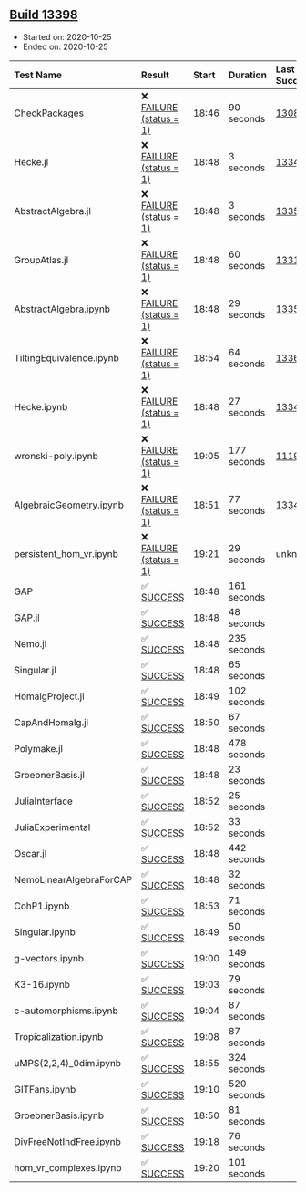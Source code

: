 ## [Build 13398](https://oscarci.mathematik.uni-kl.de/job/oscar/13398/)

* Started on: 2020-10-25
* Ended on: 2020-10-25

| Test Name    | Result | Start | Duration | Last Success | First Failure |
|:-------------|:-------|:------|:---------|:-------------|:--------------|
| CheckPackages | ❌ [FAILURE (status = 1)](https://oscarci.mathematik.uni-kl.de/job/oscar/13398/artifact/logs/build-13398/CheckPackages.log) | 18:46 | 90 seconds | [13085](https://oscarci.mathematik.uni-kl.de/job/oscar/13085/) | [13086](https://oscarci.mathematik.uni-kl.de/job/oscar/13086/) |
| Hecke.jl | ❌ [FAILURE (status = 1)](https://oscarci.mathematik.uni-kl.de/job/oscar/13398/artifact/logs/build-13398/Hecke.jl.log) | 18:48 | 3 seconds | [13341](https://oscarci.mathematik.uni-kl.de/job/oscar/13341/) | [13342](https://oscarci.mathematik.uni-kl.de/job/oscar/13342/) |
| AbstractAlgebra.jl | ❌ [FAILURE (status = 1)](https://oscarci.mathematik.uni-kl.de/job/oscar/13398/artifact/logs/build-13398/AbstractAlgebra.jl.log) | 18:48 | 3 seconds | [13355](https://oscarci.mathematik.uni-kl.de/job/oscar/13355/) | [13356](https://oscarci.mathematik.uni-kl.de/job/oscar/13356/) |
| GroupAtlas.jl | ❌ [FAILURE (status = 1)](https://oscarci.mathematik.uni-kl.de/job/oscar/13398/artifact/logs/build-13398/GroupAtlas.jl.log) | 18:48 | 60 seconds | [13311](https://oscarci.mathematik.uni-kl.de/job/oscar/13311/) | [13312](https://oscarci.mathematik.uni-kl.de/job/oscar/13312/) |
| AbstractAlgebra.ipynb | ❌ [FAILURE (status = 1)](https://oscarci.mathematik.uni-kl.de/job/oscar/13398/artifact/logs/build-13398/AbstractAlgebra.ipynb.log) | 18:48 | 29 seconds | [13355](https://oscarci.mathematik.uni-kl.de/job/oscar/13355/) | [13356](https://oscarci.mathematik.uni-kl.de/job/oscar/13356/) |
| TiltingEquivalence.ipynb | ❌ [FAILURE (status = 1)](https://oscarci.mathematik.uni-kl.de/job/oscar/13398/artifact/logs/build-13398/TiltingEquivalence.ipynb.log) | 18:54 | 64 seconds | [13368](https://oscarci.mathematik.uni-kl.de/job/oscar/13368/) | [13369](https://oscarci.mathematik.uni-kl.de/job/oscar/13369/) |
| Hecke.ipynb | ❌ [FAILURE (status = 1)](https://oscarci.mathematik.uni-kl.de/job/oscar/13398/artifact/logs/build-13398/Hecke.ipynb.log) | 18:48 | 27 seconds | [13341](https://oscarci.mathematik.uni-kl.de/job/oscar/13341/) | [13342](https://oscarci.mathematik.uni-kl.de/job/oscar/13342/) |
| wronski-poly.ipynb | ❌ [FAILURE (status = 1)](https://oscarci.mathematik.uni-kl.de/job/oscar/13398/artifact/logs/build-13398/wronski-poly.ipynb.log) | 19:05 | 177 seconds | [11192](https://oscarci.mathematik.uni-kl.de/job/oscar/11192/) | [11193](https://oscarci.mathematik.uni-kl.de/job/oscar/11193/) |
| AlgebraicGeometry.ipynb | ❌ [FAILURE (status = 1)](https://oscarci.mathematik.uni-kl.de/job/oscar/13398/artifact/logs/build-13398/AlgebraicGeometry.ipynb.log) | 18:51 | 77 seconds | [13341](https://oscarci.mathematik.uni-kl.de/job/oscar/13341/) | [13342](https://oscarci.mathematik.uni-kl.de/job/oscar/13342/) |
| persistent_hom_vr.ipynb | ❌ [FAILURE (status = 1)](https://oscarci.mathematik.uni-kl.de/job/oscar/13398/artifact/logs/build-13398/persistent_hom_vr.ipynb.log) | 19:21 | 29 seconds | unknown | unknown |
| GAP | ✅ [SUCCESS](https://oscarci.mathematik.uni-kl.de/job/oscar/13398/artifact/logs/build-13398/GAP.log) | 18:48 | 161 seconds |  |  |
| GAP.jl | ✅ [SUCCESS](https://oscarci.mathematik.uni-kl.de/job/oscar/13398/artifact/logs/build-13398/GAP.jl.log) | 18:48 | 48 seconds |  |  |
| Nemo.jl | ✅ [SUCCESS](https://oscarci.mathematik.uni-kl.de/job/oscar/13398/artifact/logs/build-13398/Nemo.jl.log) | 18:48 | 235 seconds |  |  |
| Singular.jl | ✅ [SUCCESS](https://oscarci.mathematik.uni-kl.de/job/oscar/13398/artifact/logs/build-13398/Singular.jl.log) | 18:48 | 65 seconds |  |  |
| HomalgProject.jl | ✅ [SUCCESS](https://oscarci.mathematik.uni-kl.de/job/oscar/13398/artifact/logs/build-13398/HomalgProject.jl.log) | 18:49 | 102 seconds |  |  |
| CapAndHomalg.jl | ✅ [SUCCESS](https://oscarci.mathematik.uni-kl.de/job/oscar/13398/artifact/logs/build-13398/CapAndHomalg.jl.log) | 18:50 | 67 seconds |  |  |
| Polymake.jl | ✅ [SUCCESS](https://oscarci.mathematik.uni-kl.de/job/oscar/13398/artifact/logs/build-13398/Polymake.jl.log) | 18:48 | 478 seconds |  |  |
| GroebnerBasis.jl | ✅ [SUCCESS](https://oscarci.mathematik.uni-kl.de/job/oscar/13398/artifact/logs/build-13398/GroebnerBasis.jl.log) | 18:48 | 23 seconds |  |  |
| JuliaInterface | ✅ [SUCCESS](https://oscarci.mathematik.uni-kl.de/job/oscar/13398/artifact/logs/build-13398/JuliaInterface.log) | 18:52 | 25 seconds |  |  |
| JuliaExperimental | ✅ [SUCCESS](https://oscarci.mathematik.uni-kl.de/job/oscar/13398/artifact/logs/build-13398/JuliaExperimental.log) | 18:52 | 33 seconds |  |  |
| Oscar.jl | ✅ [SUCCESS](https://oscarci.mathematik.uni-kl.de/job/oscar/13398/artifact/logs/build-13398/Oscar.jl.log) | 18:48 | 442 seconds |  |  |
| NemoLinearAlgebraForCAP | ✅ [SUCCESS](https://oscarci.mathematik.uni-kl.de/job/oscar/13398/artifact/logs/build-13398/NemoLinearAlgebraForCAP.log) | 18:48 | 32 seconds |  |  |
| CohP1.ipynb | ✅ [SUCCESS](https://oscarci.mathematik.uni-kl.de/job/oscar/13398/artifact/logs/build-13398/CohP1.ipynb.log) | 18:53 | 71 seconds |  |  |
| Singular.ipynb | ✅ [SUCCESS](https://oscarci.mathematik.uni-kl.de/job/oscar/13398/artifact/logs/build-13398/Singular.ipynb.log) | 18:49 | 50 seconds |  |  |
| g-vectors.ipynb | ✅ [SUCCESS](https://oscarci.mathematik.uni-kl.de/job/oscar/13398/artifact/logs/build-13398/g-vectors.ipynb.log) | 19:00 | 149 seconds |  |  |
| K3-16.ipynb | ✅ [SUCCESS](https://oscarci.mathematik.uni-kl.de/job/oscar/13398/artifact/logs/build-13398/K3-16.ipynb.log) | 19:03 | 79 seconds |  |  |
| c-automorphisms.ipynb | ✅ [SUCCESS](https://oscarci.mathematik.uni-kl.de/job/oscar/13398/artifact/logs/build-13398/c-automorphisms.ipynb.log) | 19:04 | 87 seconds |  |  |
| Tropicalization.ipynb | ✅ [SUCCESS](https://oscarci.mathematik.uni-kl.de/job/oscar/13398/artifact/logs/build-13398/Tropicalization.ipynb.log) | 19:08 | 87 seconds |  |  |
| uMPS(2,2,4)_0dim.ipynb | ✅ [SUCCESS](https://oscarci.mathematik.uni-kl.de/job/oscar/13398/artifact/logs/build-13398/uMPS-2-2-4-_0dim.ipynb.log) | 18:55 | 324 seconds |  |  |
| GITFans.ipynb | ✅ [SUCCESS](https://oscarci.mathematik.uni-kl.de/job/oscar/13398/artifact/logs/build-13398/GITFans.ipynb.log) | 19:10 | 520 seconds |  |  |
| GroebnerBasis.ipynb | ✅ [SUCCESS](https://oscarci.mathematik.uni-kl.de/job/oscar/13398/artifact/logs/build-13398/GroebnerBasis.ipynb.log) | 18:50 | 81 seconds |  |  |
| DivFreeNotIndFree.ipynb | ✅ [SUCCESS](https://oscarci.mathematik.uni-kl.de/job/oscar/13398/artifact/logs/build-13398/DivFreeNotIndFree.ipynb.log) | 19:18 | 76 seconds |  |  |
| hom_vr_complexes.ipynb | ✅ [SUCCESS](https://oscarci.mathematik.uni-kl.de/job/oscar/13398/artifact/logs/build-13398/hom_vr_complexes.ipynb.log) | 19:20 | 101 seconds |  |  |

